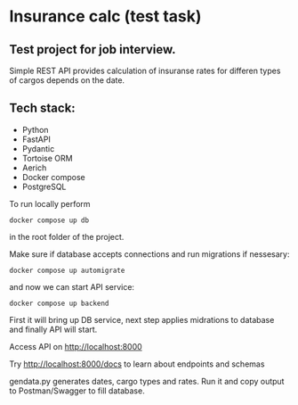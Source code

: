 # Insurance calc (test task)

## Test project for job interview.

Simple REST API provides calculation of insuranse rates for differen types of cargos depends on the date.
## Tech stack: 
- Python
- FastAPI
- Pydantic
- Tortoise ORM
- Aerich
- Docker compose
- PostgreSQL


To run locally perform 
```
docker compose up db
```
in the root folder of the project.

Make sure if database accepts connections and run migrations if nessesary:

```
docker compose up automigrate
```

and now we can start API service:

```
docker compose up backend
```

First it will bring up DB service, next step applies midrations to database and finally API will start.

Access API on <http://localhost:8000>


Try <http://localhost:8000/docs> to learn about endpoints and schemas

gendata.py generates dates, cargo types and rates. Run it and copy output to Postman/Swagger to fill database.

